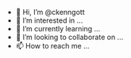 - 👋 Hi, I’m @ckenngott
- 👀 I’m interested in ...
- 🌱 I’m currently learning ...
- 💞️ I’m looking to collaborate on ...
- 📫 How to reach me ...

<!---
ckenngott/ckenngott is a ✨ special ✨ repository because its `README.md` (this file) appears on your GitHub profile.
You can click the Preview link to take a look at your changes.
--->
